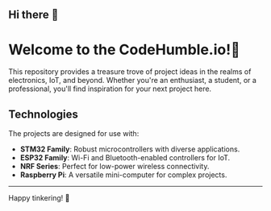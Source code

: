 ## Hi there 👋

# Welcome to the **CodeHumble.io**!🚀

This repository provides a treasure trove of project ideas in the realms of electronics, IoT, and beyond. Whether you're an enthusiast, a student, or a professional, you'll find inspiration for your next project here.

## Technologies

The projects are designed for use with:
- **STM32 Family**: Robust microcontrollers with diverse applications.
- **ESP32 Family**: Wi-Fi and Bluetooth-enabled controllers for IoT.
- **NRF Series**: Perfect for low-power wireless connectivity.
- **Raspberry Pi**: A versatile mini-computer for complex projects.
---

Happy tinkering! 🌟
